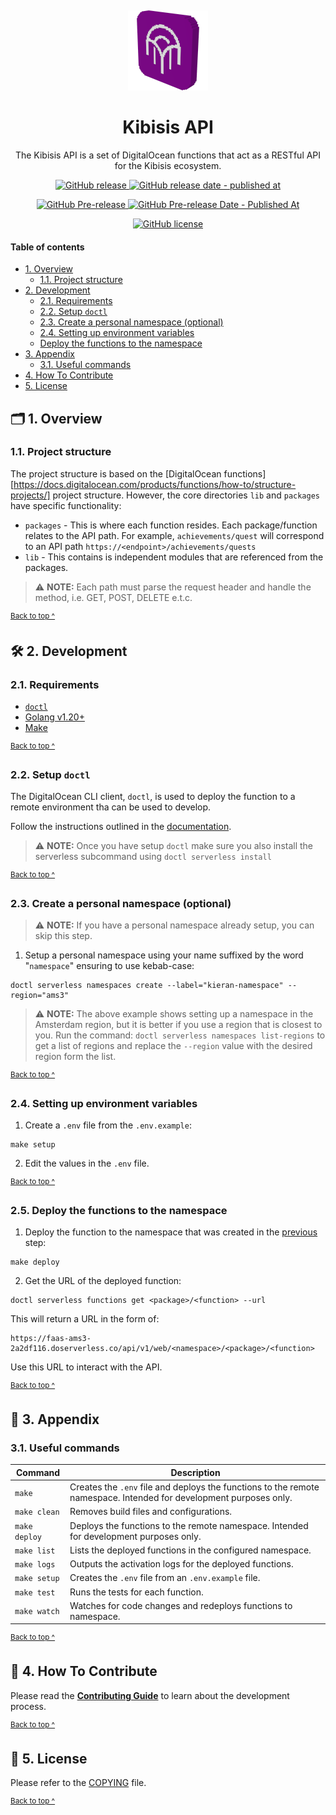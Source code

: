 <p align="center">
  <img alt="3D pixelated Kibisis icon" src="assets/icon@128x128.png" style="padding-top: 15px" height="128" />
</p>

<h1 align="center">
   Kibisis API
</h1>

<p align="center">
  The Kibisis API is a set of DigitalOcean functions that act as a RESTful API for the Kibisis ecosystem.
</p>

<p align="center">
  <a href="https://github.com/agoralabs-sh/kibisis-api/releases/latest">
    <img alt="GitHub release" src="https://img.shields.io/github/v/release/agoralabs-sh/kibisis-api?&logo=github">
  </a>
  <a href="https://github.com/agoralabs-sh/kibisis-api/releases/latest">
    <img alt="GitHub release date - published at" src="https://img.shields.io/github/release-date/agoralabs-sh/kibisis-api?logo=github">
  </a>
</p>

<p align="center">
  <a href="https://github.com/agoralabs-sh/kibisis-api/releases">
    <img alt="GitHub Pre-release" src="https://img.shields.io/github/v/release/agoralabs-sh/kibisis-api?include_prereleases&label=pre-release&logo=github">
  </a>
  <a href="https://github.com/agoralabs-sh/kibisis-api/releases">
    <img alt="GitHub Pre-release Date - Published At" src="https://img.shields.io/github/release-date-pre/agoralabs-sh/kibisis-api?label=pre-release date&logo=github">
  </a>
</p>

<p align="center">
  <a href="https://github.com/agoralabs-sh/kibisis-api/blob/main/COPYING">
    <img alt="GitHub license" src="https://img.shields.io/github/license/agoralabs-sh/kibisis-api">
  </a>
</p>

#### Table of contents

* [1. Overview](#-1-overview)
  - [1.1. Project structure](#11-project-structure)
* [2. Development](#-2-development)
  - [2.1. Requirements](#21-requirements)
  - [2.2. Setup `doctl`](#22-setup-doctl)
  - [2.3. Create a personal namespace (optional)](#23-create-a-personal-namespace-optional)
  - [2.4. Setting up environment variables](#24-setting-up-environment-variables)
  - [Deploy the functions to the namespace](#25-deploy-the-functions-to-the-namespace)
* [3. Appendix](#-3-appendix)
  - [3.1. Useful commands](#31-useful-commands)
* [4. How To Contribute](#-4-how-to-contribute)
* [5. License](#-5-license)

## 🗂️ 1. Overview

### 1.1. Project structure

The project structure is based on the [DigitalOcean functions][https://docs.digitalocean.com/products/functions/how-to/structure-projects/] project structure.
However, the core directories `lib` and `packages` have specific functionality:

* `packages` - This is where each function resides. Each package/function relates to the API path. For example, `achievements/quest` will correspond to an API path `https://<endpoint>/achievements/quests`
* `lib` - This contains is independent modules that are referenced from the packages.

> ⚠️ **NOTE:** Each path must parse the request header and handle the method, i.e. GET, POST, DELETE e.t.c.

<sup>[Back to top ^][table-of-contents]</sup>

## 🛠️ 2. Development

### 2.1. Requirements

* [`doctl`][doctl]
* [Golang v1.20+][golang]
* [Make][make]

<sup>[Back to top ^][table-of-contents]</sup>

### 2.2. Setup `doctl`

The DigitalOcean CLI client, `doctl`, is used to deploy the function to a remote environment tha can be used to develop.

Follow the instructions outlined in the [documentation][doctl].

> ⚠️ **NOTE:** Once you have setup `doctl` make sure you also install the serverless subcommand using `doctl serverless install`

<sup>[Back to top ^][table-of-contents]</sup>

### 2.3. Create a personal namespace (optional)

> ⚠️ **NOTE:** If you have a personal namespace already setup, you can skip this step.

1. Setup a personal namespace using your name suffixed by the word "`namespace`" ensuring to use kebab-case:

```shell script
doctl serverless namespaces create --label="kieran-namespace" --region="ams3"
```

> ⚠️ **NOTE:** The above example shows setting up a namespace in the Amsterdam region, but it is better if you use a region that is closest to you. Run the command: `doctl serverless namespaces list-regions` to get a list of regions and replace the `--region` value with the desired region form the list.

<sup>[Back to top ^][table-of-contents]</sup>

### 2.4. Setting up environment variables

1. Create a `.env` file from the `.env.example`:
```shell script
make setup
```

2. Edit the values in the `.env` file.

<sup>[Back to top ^][table-of-contents]</sup>

### 2.5. Deploy the functions to the namespace

1. Deploy the function to the namespace that was created in the [previous](#23-create-a-personal-namespace-optional) step:
```shell
make deploy
```

2. Get the URL of the deployed function:
```shell
doctl serverless functions get <package>/<function> --url
```

This will return a URL in the form of:

```text
https://faas-ams3-2a2df116.doserverless.co/api/v1/web/<namespace>/<package>/<function>
```

Use this URL to interact with the API.

<sup>[Back to top ^][table-of-contents]</sup>

## 📑 3. Appendix

### 3.1. Useful commands

| Command       | Description                                                                                                        |
|---------------|--------------------------------------------------------------------------------------------------------------------|
| `make`        | Creates the `.env` file and deploys the functions to the remote namespace. Intended for development purposes only. |
| `make clean`  | Removes build files and configurations.                                                                            |
| `make deploy` | Deploys the functions to the remote namespace. Intended for development purposes only.                             |
| `make list`   | Lists the deployed functions in the configured namespace.                                                          |
| `make logs`   | Outputs the activation logs for the deployed functions.                                                            |
| `make setup`  | Creates the `.env` file from an `.env.example` file.                                                               |
| `make test`   | Runs the tests for each function.                                                                                  |
| `make watch`  | Watches for code changes and redeploys functions to namespace.                                                     |

<sup>[Back to top ^][table-of-contents]</sup>

## 👏 4. How To Contribute

Please read the [**Contributing Guide**][contribute] to learn about the development process.

<sup>[Back to top ^][table-of-contents]</sup>

## 📄 5. License

Please refer to the [COPYING][copying] file.

<sup>[Back to top ^][table-of-contents]</sup>

<!-- Links -->
[contribute]: ./CONTRIBUTING.md
[copying]: ./COPYING
[doctl]: https://docs.digitalocean.com/reference/doctl/how-to/install/
[golang]: https://go.dev/doc/install
[make]: https://www.gnu.org/software/make/
[table-of-contents]: #table-of-contents
